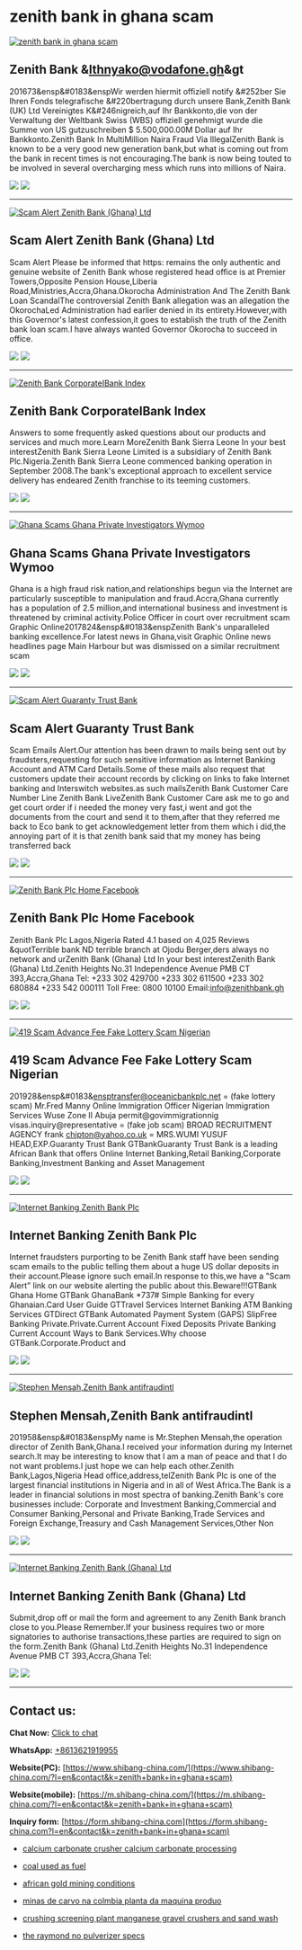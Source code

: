 # zenith bank in ghana scam

<a href="https://swt.shibang-china.com/?l=en&img&k=zenith+bank+in+ghana+scam" target="_blank">![zenith bank in ghana scam](http://static.shibang-china.com/all-800x300/847.jpg)</a>

## Zenith Bank &lthnyako@vodafone.gh&gt
201673&ensp&#0183&enspWir werden hiermit offiziell notify &#252ber Sie Ihren Fonds telegrafische &#220bertragung durch unsere Bank,Zenith Bank (UK) Ltd Vereinigtes K&#246nigreich,auf Ihr Bankkonto,die von der Verwaltung der Weltbank Swiss (WBS) offiziell genehmigt wurde die Summe von US gutzuschreiben $ 5.500,000.00M Dollar auf Ihr Bankkonto.Zenith Bank In MultiMillion Naira Fraud Via IllegalZenith Bank is known to be a very good new generation bank,but what is coming out from the bank in recent times is not encouraging.The bank is now being touted to be involved in several overcharging mess which runs into millions of Naira.


<a href="https://whatsapp.shibangsoft.com/WhatsApp.php" target="_blank" title="WhatsApp">![](http://static.shibang-china.com/icon/whatsapp.png)</a> <a href="https://swt.shibang-china.com/?l=en&icon&k=zenith+bank+in+ghana+scam" target="_blank">![](http://static.shibang-china.com/icon/chat-en.png)</a>

---

<a href="https://swt.shibang-china.com/?l=en&img&k=zenith+bank+in+ghana+scam" target="_blank">![Scam Alert Zenith Bank (Ghana) Ltd](http://static.shibang-china.com/all-800x300/438.jpg)</a>

## Scam Alert Zenith Bank (Ghana) Ltd
Scam Alert Please be informed that https: remains the only authentic and genuine website of Zenith Bank whose registered head office is at Premier Towers,Opposite Pension House,Liberia Road,Ministries,Accra,Ghana.Okorocha Administration And The Zenith Bank Loan ScandalThe controversial Zenith Bank allegation was an allegation the OkorochaLed Administration had earlier denied in its entirety.However,with this Governor's latest confession,it goes to establish the truth of the Zenith bank loan scam.I have always wanted Governor Okorocha to succeed in office.


<a href="https://whatsapp.shibangsoft.com/WhatsApp.php" target="_blank" title="WhatsApp">![](http://static.shibang-china.com/icon/whatsapp.png)</a> <a href="https://swt.shibang-china.com/?l=en&icon&k=zenith+bank+in+ghana+scam" target="_blank">![](http://static.shibang-china.com/icon/chat-en.png)</a>

---

<a href="https://swt.shibang-china.com/?l=en&img&k=zenith+bank+in+ghana+scam" target="_blank">![Zenith Bank CorporateIBank Index](http://static.shibang-china.com/all-800x300/796.jpg)</a>

## Zenith Bank CorporateIBank Index
Answers to some frequently asked questions about our products and services and much more.Learn MoreZenith Bank Sierra Leone In your best interestZenith Bank Sierra Leone Limited is a subsidiary of Zenith Bank Plc.Nigeria.Zenith Bank Sierra Leone commenced banking operation in September 2008.The bank's exceptional approach to excellent service delivery has endeared Zenith franchise to its teeming customers.


<a href="https://whatsapp.shibangsoft.com/WhatsApp.php" target="_blank" title="WhatsApp">![](http://static.shibang-china.com/icon/whatsapp.png)</a> <a href="https://swt.shibang-china.com/?l=en&icon&k=zenith+bank+in+ghana+scam" target="_blank">![](http://static.shibang-china.com/icon/chat-en.png)</a>

---

<a href="https://swt.shibang-china.com/?l=en&img&k=zenith+bank+in+ghana+scam" target="_blank">![Ghana Scams Ghana Private Investigators Wymoo](http://static.shibang-china.com/all-800x300/344.jpg)</a>

## Ghana Scams Ghana Private Investigators Wymoo
Ghana is a high fraud risk nation,and relationships begun via the Internet are particularly susceptible to manipulation and fraud.Accra,Ghana currently has a population of 2.5 million,and international business and investment is threatened by criminal activity.Police Officer in court over recruitment scam Graphic Online2017824&ensp&#0183&enspZenith Bank's unparalleled banking excellence.For latest news in Ghana,visit Graphic Online news headlines page Main Harbour but was dismissed on a similar recruitment scam


<a href="https://whatsapp.shibangsoft.com/WhatsApp.php" target="_blank" title="WhatsApp">![](http://static.shibang-china.com/icon/whatsapp.png)</a> <a href="https://swt.shibang-china.com/?l=en&icon&k=zenith+bank+in+ghana+scam" target="_blank">![](http://static.shibang-china.com/icon/chat-en.png)</a>

---

<a href="https://swt.shibang-china.com/?l=en&img&k=zenith+bank+in+ghana+scam" target="_blank">![Scam Alert Guaranty Trust Bank](http://static.shibang-china.com/all-800x300/882.jpg)</a>

## Scam Alert Guaranty Trust Bank
Scam Emails Alert.Our attention has been drawn to mails being sent out by fraudsters,requesting for such sensitive information as Internet Banking Account and ATM Card Details.Some of these mails also request that customers update their account records by clicking on links to fake Internet banking and Interswitch websites.as such mailsZenith Bank Customer Care Number Line Zenith Bank LiveZenith Bank Customer Care ask me to go and get court order if i needed the money very fast,i went and got the documents from the court and send it to them,after that they referred me back to Eco bank to get acknowledgement letter from them which i did,the annoying part of it is that zenith bank said that my money has being transferred back


<a href="https://whatsapp.shibangsoft.com/WhatsApp.php" target="_blank" title="WhatsApp">![](http://static.shibang-china.com/icon/whatsapp.png)</a> <a href="https://swt.shibang-china.com/?l=en&icon&k=zenith+bank+in+ghana+scam" target="_blank">![](http://static.shibang-china.com/icon/chat-en.png)</a>

---

<a href="https://swt.shibang-china.com/?l=en&img&k=zenith+bank+in+ghana+scam" target="_blank">![Zenith Bank Plc Home Facebook](http://static.shibang-china.com/all-800x300/912.jpg)</a>

## Zenith Bank Plc Home Facebook
Zenith Bank Plc Lagos,Nigeria Rated 4.1 based on 4,025 Reviews &quotTerrible bank ND terrible branch at Ojodu Berger,ders always no network and urZenith Bank (Ghana) Ltd In your best interestZenith Bank (Ghana) Ltd.Zenith Heights No.31 Independence Avenue PMB CT 393,Accra,Ghana Tel: +233 302 429700 +233 302 611500 +233 302 680884 +233 542 000111 Toll Free: 0800 10100 Email:info@zenithbank.gh


<a href="https://whatsapp.shibangsoft.com/WhatsApp.php" target="_blank" title="WhatsApp">![](http://static.shibang-china.com/icon/whatsapp.png)</a> <a href="https://swt.shibang-china.com/?l=en&icon&k=zenith+bank+in+ghana+scam" target="_blank">![](http://static.shibang-china.com/icon/chat-en.png)</a>

---

<a href="https://swt.shibang-china.com/?l=en&img&k=zenith+bank+in+ghana+scam" target="_blank">![419 Scam Advance Fee Fake Lottery Scam Nigerian](http://static.shibang-china.com/all-800x300/625.jpg)</a>

## 419 Scam Advance Fee Fake Lottery Scam Nigerian
201928&ensp&#0183&ensptransfer@oceanicbankplc.net = (fake lottery scam) Mr.Fred Manny Online Immigration Officer Nigerian Immigration Services Wuse Zone II Abuja permit@govimmigrationnig visas.inquiry@representative = (fake job scam) BROAD RECRUITMENT AGENCY frank chipton@yahoo.co.uk = MRS.WUMI YUSUF HEAD,EXP.Guaranty Trust Bank GTBankGuaranty Trust Bank is a leading African Bank that offers Online Internet Banking,Retail Banking,Corporate Banking,Investment Banking and Asset Management


<a href="https://whatsapp.shibangsoft.com/WhatsApp.php" target="_blank" title="WhatsApp">![](http://static.shibang-china.com/icon/whatsapp.png)</a> <a href="https://swt.shibang-china.com/?l=en&icon&k=zenith+bank+in+ghana+scam" target="_blank">![](http://static.shibang-china.com/icon/chat-en.png)</a>

---

<a href="https://swt.shibang-china.com/?l=en&img&k=zenith+bank+in+ghana+scam" target="_blank">![Internet Banking Zenith Bank Plc](http://static.shibang-china.com/all-800x300/943.jpg)</a>

## Internet Banking Zenith Bank Plc
Internet fraudsters purporting to be Zenith Bank staff have been sending scam emails to the public telling them about a huge US dollar deposits in their account.Please ignore such email.In response to this,we have a "Scam Alert" link on our website alerting the public about this.Beware!!!GTBank Ghana Home GTBank GhanaBank *737# Simple Banking for every Ghanaian.Card User Guide GTTravel Services Internet Banking ATM Banking Services GTDirect GTBank Automated Payment System (GAPS) SlipFree Banking Private.Private.Current Account Fixed Deposits Private Banking Current Account Ways to Bank Services.Why choose GTBank.Corporate.Product and


<a href="https://whatsapp.shibangsoft.com/WhatsApp.php" target="_blank" title="WhatsApp">![](http://static.shibang-china.com/icon/whatsapp.png)</a> <a href="https://swt.shibang-china.com/?l=en&icon&k=zenith+bank+in+ghana+scam" target="_blank">![](http://static.shibang-china.com/icon/chat-en.png)</a>

---

<a href="https://swt.shibang-china.com/?l=en&img&k=zenith+bank+in+ghana+scam" target="_blank">![Stephen Mensah,Zenith Bank antifraudintl](http://static.shibang-china.com/all-800x300/1037.jpg)</a>

## Stephen Mensah,Zenith Bank antifraudintl
201958&ensp&#0183&enspMy name is Mr.Stephen Mensah,the operation director of Zenith Bank,Ghana.I received your information during my Internet search.It may be interesting to know that I am a man of peace and that I do not want problems.I just hope we can help each other.Zenith Bank,Lagos,Nigeria Head office,address,telZenith Bank Plc is one of the largest financial institutions in Nigeria and in all of West Africa.The Bank is a leader in financial solutions in most spectra of banking.Zenith Bank's core businesses include: Corporate and Investment Banking,Commercial and Consumer Banking,Personal and Private Banking,Trade Services and Foreign Exchange,Treasury and Cash Management Services,Other Non


<a href="https://whatsapp.shibangsoft.com/WhatsApp.php" target="_blank" title="WhatsApp">![](http://static.shibang-china.com/icon/whatsapp.png)</a> <a href="https://swt.shibang-china.com/?l=en&icon&k=zenith+bank+in+ghana+scam" target="_blank">![](http://static.shibang-china.com/icon/chat-en.png)</a>

---

<a href="https://swt.shibang-china.com/?l=en&img&k=zenith+bank+in+ghana+scam" target="_blank">![Internet Banking Zenith Bank (Ghana) Ltd](http://static.shibang-china.com/all-800x300/419.jpg)</a>

## Internet Banking Zenith Bank (Ghana) Ltd
Submit,drop off or mail the form and agreement to any Zenith Bank branch close to you.Please Remember.If your business requires two or more signatories to authorise transactions,these parties are required to sign on the form.Zenith Bank (Ghana) Ltd.Zenith Heights No.31 Independence Avenue PMB CT 393,Accra,Ghana Tel:

<a href="https://whatsapp.shibangsoft.com/WhatsApp.php" target="_blank" title="WhatsApp">![](http://static.shibang-china.com/icon/whatsapp.png)</a> <a href="https://swt.shibang-china.com/?l=en&icon&k=zenith+bank+in+ghana+scam" target="_blank">![](http://static.shibang-china.com/icon/chat-en.png)</a>

---
## Contact us:

**Chat Now:** [Click to chat](https://swt.shibang-china.com?l=en&contact&k=zenith+bank+in+ghana+scam)

**WhatsApp:**  [+8613621919955](https://whatsapp.shibangsoft.com/WhatsApp.php)

**Website(PC):** [https://www.shibang-china.com/](https://www.shibang-china.com/?l=en&contact&k=zenith+bank+in+ghana+scam)

**Website(mobile):** [https://m.shibang-china.com/](https://m.shibang-china.com/?l=en&contact&k=zenith+bank+in+ghana+scam)

**Inquiry form:** [https://form.shibang-china.com](https://form.shibang-china.com?l=en&contact&k=zenith+bank+in+ghana+scam)

* [calcium carbonate crusher calcium carbonate processing](../114/calcium%20carbonate%20crusher%20calcium%20carbonate%20processing.md)

* [coal used as fuel](../119/coal%20used%20as%20fuel.md)

* [african gold mining conditions](../123/african%20gold%20mining%20conditions.md)

* [minas de carvo na colmbia planta da maquina produo](../113/minas%20de%20carvo%20na%20colmbia%20planta%20da%20maquina%20produo.md)

* [crushing screening plant manganese gravel crushers and sand wash](../111/crushing%20screening%20plant%20manganese%20gravel%20crushers%20and%20sand%20wash.md)

* [the raymond no pulverizer specs](../112/the%20raymond%20no%20pulverizer%20specs.md)
